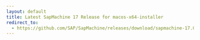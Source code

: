 ```yaml
---
layout: default
title: Latest SapMachine 17 Release for macos-x64-installer
redirect_to:
  - https://github.com/SAP/SapMachine/releases/download/sapmachine-17.0.7/sapmachine-jdk-17.0.7_macos-x64_bin.dmg
---
```


